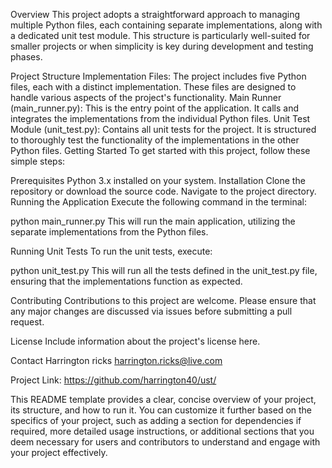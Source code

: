 Overview
This project adopts a straightforward approach to managing multiple Python files, each containing separate implementations, along with a dedicated unit test module. This structure is particularly well-suited for smaller projects or when simplicity is key during development and testing phases.

Project Structure
Implementation Files: The project includes five Python files, each with a distinct implementation. These files are designed to handle various aspects of the project's functionality.
Main Runner (main_runner.py): This is the entry point of the application. It calls and integrates the implementations from the individual Python files.
Unit Test Module (unit_test.py): Contains all unit tests for the project. It is structured to thoroughly test the functionality of the implementations in the other Python files.
Getting Started
To get started with this project, follow these simple steps:

Prerequisites
Python 3.x installed on your system.
Installation
Clone the repository or download the source code.
Navigate to the project directory.
Running the Application
Execute the following command in the terminal:


python main_runner.py
This will run the main application, utilizing the separate implementations from the Python files.

Running Unit Tests
To run the unit tests, execute:


python unit_test.py
This will run all the tests defined in the unit_test.py file, ensuring that the implementations function as expected.

Contributing
Contributions to this project are welcome. Please ensure that any major changes are discussed via issues before submitting a pull request.

License
Include information about the project's license here.

Contact
Harrington ricks harrington.ricks@live.com

Project Link: https://github.com/harrington40/ust/

This README template provides a clear, concise overview of your project, its structure, and how to run it. You can customize it further based on the specifics of your project, such as adding a section for dependencies if required, more detailed usage instructions, or additional sections that you deem necessary for users and contributors to understand and engage with your project effectively.
